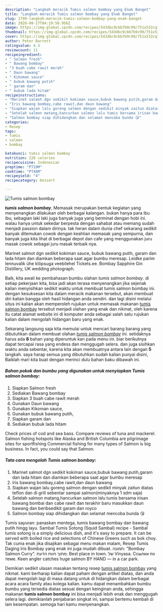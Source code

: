 ```yaml
---
description: "Langkah meracik Tumis salmon bombay yang Enak Banget"
title: "Langkah meracik Tumis salmon bombay yang Enak Banget"
slug: 1799-langkah-meracik-tumis-salmon-bombay-yang-enak-banget
date: 2020-08-27T04:19:50.956Z
image: https://img-global.cpcdn.com/recipes/543dbc9cbb7b9c99/751x532cq70/tumis-salmon-bombay-foto-resep-utama.jpg
thumbnail: https://img-global.cpcdn.com/recipes/543dbc9cbb7b9c99/751x532cq70/tumis-salmon-bombay-foto-resep-utama.jpg
cover: https://img-global.cpcdn.com/recipes/543dbc9cbb7b9c99/751x532cq70/tumis-salmon-bombay-foto-resep-utama.jpg
author: Peter Barrett
ratingvalue: 4.3
reviewcount: 11
recipeingredient:
- " Salmon fresh"
- " Bawang bombay"
- "3 buah cabe rawit merah"
- " Daun bawang"
- " Kikoman sauce"
- " bubuk bawang putih"
- " garam dan"
- " bubuk lada hitam"
recipeinstructions:
- "Marinet salmot dgn sedikit kokiman sauce,bubuk bawang putih,garam dan lada hitam dan diamkan beberapa saat agar bumbu meresap"
- "Iris bawang bombay,cabe rawit,dan daun bawang"
- "Siapkan wajan lalu goreng salmon dengan sedikit minyak zaitun diatas teflon dan di grill sebentar sampai salmon(minyaknya 1 sdm saja)"
- "Setelah salmon matang,hancurkan salmon lalu tumis bersama irisan bawang bombai dan cabe rawit dan terakhir baru masukkan daun bawang dan beribsedikit garam dan royco"
- "Salmon bombay siap dihidangkan dan selamat mencoba bunda 😘"
categories:
- Resep
tags:
- tumis
- salmon
- bombay

katakunci: tumis salmon bombay 
nutrition: 228 calories
recipecuisine: Indonesian
preptime: "PT19M"
cooktime: "PT48M"
recipeyield: "4"
recipecategory: Dessert

---
```



![Tumis salmon bombay](https://img-global.cpcdn.com/recipes/543dbc9cbb7b9c99/751x532cq70/tumis-salmon-bombay-foto-resep-utama.jpg)

<b><i>tumis salmon bombay</i></b>, Memasak merupakan bentuk kegiatan yang menyenangkan dilakukan oleh berbagai kalangan. bukan hanya para ibu ibu, sebagian laki laki juga banyak juga yang berminat dengan hobi ini. walau hanya untuk sekedar berpesta dengan sahabat atau memang sudah menjadi passion dalam dirinya. tak heran dalam dunia chef sekarang sedikit banyak ditemukan cowok dengan keahlian memasak yang sempurna, dan banyak juga kita lihat di berbagai depot dan cafe yang menggunakan juru masak cowok sebagai juru masak terbaik nya.

Marinet salmot dgn sedikit kokiman sauce, bubuk bawang putih, garam dan lada hitam dan diamkan beberapa saat agar bumbu meresap. Leidke parim lennuvalik ühe klõpsuga veebilehel Tickets.ee. Bombay Sapphire Gin Distillery, UK wedding photograph.

Baik, kita awali ke pembahasan bumbu olahan <i>tumis salmon bombay</i>. di setiap pekerjaan kita, bisa jadi akan terasa menyenangkan jika sejenak kalian menyisihkan sedikit waktu untuk membuat tumis salmon bombay ini. dengan kesuksesan kita dalam meracik makanan tersebut, akan membuat diri kalian bangga oleh hasil hidangan anda sendiri. dan lagi disini melalui situs ini kalian akan memperoleh rujukan untuk memasak makanan <u>tumis salmon bombay</u> tersebut menjadi olahan yang enak dan nikmat, oleh karena itu catat alamat website ini di komputer anda sebagai salah satu rujukan kalian dalam mengolah hidangan baru yang enak.


Sekarang langsung saja kita memulai untuk mencari barang barang yang dibutuhkan dalam membuat olahan <u><i>tumis salmon bombay</i></u> ini. setidaknya harus ada <b>8</b> bahan yang diperuntuk kan pada menu ini. biar berikutnya dapat tercapai rasa yang endess dan menggugah selera. dan juga sisihkan waktu anda sebentar, karena kita akan membuatnya antara lain dengan <b>5</b> langkah. saya harap semua yang dibutuhkan sudah kalian punyai disini, Baiklah mari kita buat dengan merinci dulu bahan baku dibawah ini.

<!--inarticleads1-->

##### Bahan pokok dan bumbu yang digunakan untuk menyiapkan Tumis salmon bombay:

1. Siapkan  Salmon fresh
1. Sediakan  Bawang bombay
1. Siapkan 3 buah cabe rawit merah
1. Gunakan  Daun bawang
1. Gunakan  Kikoman sauce,
1. Gunakan  bubuk bawang putih,
1. Siapkan  garam dan
1. Sediakan  bubuk lada hitam


Check prices of cod and sea bass. Compare reviews of tuna and mackerel. Salmon fishing hotspots like Alaska and British Columbia are pilgrimage sites for sportfishing Commercial fishing for many types of Salmon is big business. In fact, you could say that Salmon. 

<!--inarticleads2-->

##### Tata cara mengolah Tumis salmon bombay:

1. Marinet salmot dgn sedikit kokiman sauce,bubuk bawang putih,garam dan lada hitam dan diamkan beberapa saat agar bumbu meresap
1. Iris bawang bombay,cabe rawit,dan daun bawang
1. Siapkan wajan lalu goreng salmon dengan sedikit minyak zaitun diatas teflon dan di grill sebentar sampai salmon(minyaknya 1 sdm saja)
1. Setelah salmon matang,hancurkan salmon lalu tumis bersama irisan bawang bombai dan cabe rawit dan terakhir baru masukkan daun bawang dan beribsedikit garam dan royco
1. Salmon bombay siap dihidangkan dan selamat mencoba bunda 😘


Tumis sayuran: panaskan mentega, tumis bawang bombay dan bawang putih hingg layu. Sambal Tumis Sotong (Squid Sambal) recipe - Sambal tumis sotong is a simply delicious dish, and it&#39;s easy to prepare. It can be served with boiled rice and selections of Chinese Greens such as bok choy. Tak cuma enak jika disajikan sebagai menu makan malam, Resep Tumis Daging Iris Bombay yang enak ini juga mudah dibuat. תמונה: &#34;Bombay Salmon Curry&#34;. מתוך חוות הדעת: ‪Best place in town.‬ של ‪Vinyasa‬. Ссылки по теме. Keen angler catches huge salmon BY HAND — in a car park. 

Demikian sedikit ulasan masakan tentang resep <u>tumis salmon bombay</u> yang nikmat. kami berharap kalian dapat paham dengan artikel diatas, dan anda dapat mengolah lagi di masa datang untuk di hidangkan dalam berbagai acara acara family atau kolega kalian. kamu dapat menambahkan bumbu bumbu yang tersedia diatas sesuai dengan keinginan anda, sehingga makanan <b>tumis salmon bombay</b> ini bisa menjadi lebih enak dan menggugah selera lagi. demikianlah penjabaran singkat ini, sampai bertemu kembali di lain kesempatan. semoga hari kamu menyenangkan.
